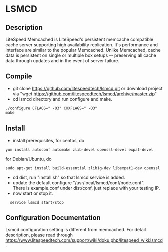LSMCD
=======  
Description
--------
LiteSpeed Memcached is LiteSpeed's persistent memcache compatible cache server supporting high availability replication. It's performance and interface are similar to the popular Memcached. Unlike Memcached, cache data is persistent on single or multiple box setups -- preserving all cache data through updates and in the event of server failure.

Compile
--------
- git clone https://github.com/litespeedtech/lsmcd.git or download project via "wget https://github.com/litespeedtech/lsmcd/archive/master.zip"
- cd lsmcd directory and run configure and make.   
```
./configure CFLAGS=" -O3" CXXFLAGS=" -O3"  
make
```
Install
--------
- install prerequisites, for centos, do
```
yum install autoconf automake zlib-devel openssl-devel expat-devel
```
  for Debian/Ubuntu, do
```
sudo apt-get install build-essential zlib1g-dev libexpat1-dev openssl
```
- cd dist, run "install.sh" so that lsmcd service is added.
- update the default configure "/usr/local/lsmcd/conf/node.conf".  
  There is example.conf under dist/conf, just replace with your testing IP.
- now start or stop it.  
```
  service lsmcd start/stop
```

Configuration Documentation
--------
Lsmcd configuration setting is different from memcached. For detail description, please read through https://www.litespeedtech.com/support/wiki/doku.php/litespeed_wiki:lsmcd.
